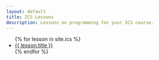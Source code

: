 ```yaml
---
layout: default
title: ICS Lessons
description: Lessons on programming for your ICS course.
---
```


<ul>
	{% for lesson in site.ics %}
		<li>
			<a href="{{ lesson.url }}">{{ lesson.title }}</a>
		</li>
	{% endfor %}
</ul>
